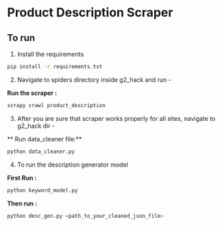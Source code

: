 # Product Description Scraper

## To run 

1. Install the requirements

  ```bash
  pip install -r requirements.txt
  ```

2. Navigate to spiders directory inside g2_hack and run - 

  **Run the scraper :**

   ```bash
   scrapy crawl product_description
   ```

3. After you are sure that scraper works properly for all sites, navigate to g2_hack dir - 

  ** Run data_cleaner file:**

   ```bash
   python data_cleaner.py
   ```

4. To run the description generator model

  **First Run :**

  ```bash
  python keyword_model.py
  ```

  **Then run :**

  ```bash 
  python desc_gen.py <path_to_your_cleaned_json_file>
  ```
